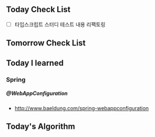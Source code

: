 ## Today Check List

- [ ] 타입스크립트 스터디 테스트 내용 리팩토링

## Tomorrow Check List



## Today I learned

###  Spring

##### @WebAppConfiguration

* http://www.baeldung.com/spring-webappconfiguration

## Today's Algorithm


